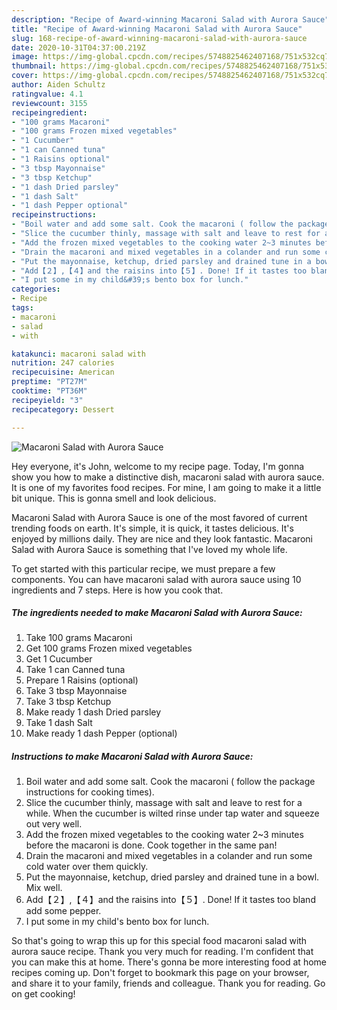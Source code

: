 ```yaml
---
description: "Recipe of Award-winning Macaroni Salad with Aurora Sauce"
title: "Recipe of Award-winning Macaroni Salad with Aurora Sauce"
slug: 168-recipe-of-award-winning-macaroni-salad-with-aurora-sauce
date: 2020-10-31T04:37:00.219Z
image: https://img-global.cpcdn.com/recipes/5748825462407168/751x532cq70/macaroni-salad-with-aurora-sauce-recipe-main-photo.jpg
thumbnail: https://img-global.cpcdn.com/recipes/5748825462407168/751x532cq70/macaroni-salad-with-aurora-sauce-recipe-main-photo.jpg
cover: https://img-global.cpcdn.com/recipes/5748825462407168/751x532cq70/macaroni-salad-with-aurora-sauce-recipe-main-photo.jpg
author: Aiden Schultz
ratingvalue: 4.1
reviewcount: 3155
recipeingredient:
- "100 grams Macaroni"
- "100 grams Frozen mixed vegetables"
- "1 Cucumber"
- "1 can Canned tuna"
- "1 Raisins optional"
- "3 tbsp Mayonnaise"
- "3 tbsp Ketchup"
- "1 dash Dried parsley"
- "1 dash Salt"
- "1 dash Pepper optional"
recipeinstructions:
- "Boil water and add some salt. Cook the macaroni ( follow the package instructions for cooking times)."
- "Slice the cucumber thinly, massage with salt and leave to rest for a while. When the cucumber is wilted rinse under tap water and squeeze out very well."
- "Add the frozen mixed vegetables to the cooking water 2~3 minutes before the macaroni is done. Cook together in the same pan!"
- "Drain the macaroni and mixed vegetables in a colander and run some cold water over them quickly."
- "Put the mayonnaise, ketchup, dried parsley and drained tune in a bowl. Mix well."
- "Add【２】,【４】and the raisins into【５】. Done! If it tastes too bland add some pepper."
- "I put some in my child&#39;s bento box for lunch."
categories:
- Recipe
tags:
- macaroni
- salad
- with

katakunci: macaroni salad with 
nutrition: 247 calories
recipecuisine: American
preptime: "PT27M"
cooktime: "PT36M"
recipeyield: "3"
recipecategory: Dessert

---
```



![Macaroni Salad with Aurora Sauce](https://img-global.cpcdn.com/recipes/5748825462407168/751x532cq70/macaroni-salad-with-aurora-sauce-recipe-main-photo.jpg)

Hey everyone, it's John, welcome to my recipe page. Today, I'm gonna show you how to make a distinctive dish, macaroni salad with aurora sauce. It is one of my favorites food recipes. For mine, I am going to make it a little bit unique. This is gonna smell and look delicious.

Macaroni Salad with Aurora Sauce is one of the most favored of current trending foods on earth. It's simple, it is quick, it tastes delicious. It's enjoyed by millions daily. They are nice and they look fantastic. Macaroni Salad with Aurora Sauce is something that I've loved my whole life.




To get started with this particular recipe, we must prepare a few components. You can have macaroni salad with aurora sauce using 10 ingredients and 7 steps. Here is how you cook that.

<!--inarticleads1-->

##### The ingredients needed to make Macaroni Salad with Aurora Sauce:

1. Take 100 grams Macaroni
1. Get 100 grams Frozen mixed vegetables
1. Get 1 Cucumber
1. Take 1 can Canned tuna
1. Prepare 1 Raisins (optional)
1. Take 3 tbsp Mayonnaise
1. Take 3 tbsp Ketchup
1. Make ready 1 dash Dried parsley
1. Take 1 dash Salt
1. Make ready 1 dash Pepper (optional)




<!--inarticleads2-->

##### Instructions to make Macaroni Salad with Aurora Sauce:

1. Boil water and add some salt. Cook the macaroni ( follow the package instructions for cooking times).
1. Slice the cucumber thinly, massage with salt and leave to rest for a while. When the cucumber is wilted rinse under tap water and squeeze out very well.
1. Add the frozen mixed vegetables to the cooking water 2~3 minutes before the macaroni is done. Cook together in the same pan!
1. Drain the macaroni and mixed vegetables in a colander and run some cold water over them quickly.
1. Put the mayonnaise, ketchup, dried parsley and drained tune in a bowl. Mix well.
1. Add【２】,【４】and the raisins into【５】. Done! If it tastes too bland add some pepper.
1. I put some in my child&#39;s bento box for lunch.




So that's going to wrap this up for this special food macaroni salad with aurora sauce recipe. Thank you very much for reading. I'm confident that you can make this at home. There's gonna be more interesting food at home recipes coming up. Don't forget to bookmark this page on your browser, and share it to your family, friends and colleague. Thank you for reading. Go on get cooking!
